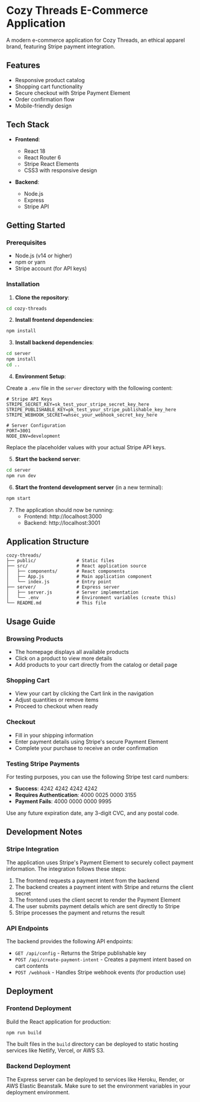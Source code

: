 # Cozy Threads E-Commerce Application

A modern e-commerce application for Cozy Threads, an ethical apparel brand, featuring Stripe payment integration.

## Features

- Responsive product catalog
- Shopping cart functionality
- Secure checkout with Stripe Payment Element
- Order confirmation flow
- Mobile-friendly design

## Tech Stack

- **Frontend**:
  - React 18
  - React Router 6
  - Stripe React Elements
  - CSS3 with responsive design

- **Backend**:
  - Node.js
  - Express
  - Stripe API

## Getting Started

### Prerequisites

- Node.js (v14 or higher)
- npm or yarn
- Stripe account (for API keys)

### Installation

1. **Clone the repository**:

```bash
cd cozy-threads
```

2. **Install frontend dependencies**:

```bash
npm install
```

3. **Install backend dependencies**:

```bash
cd server
npm install
cd ..
```

4. **Environment Setup**:

Create a `.env` file in the `server` directory with the following content:

```
# Stripe API Keys
STRIPE_SECRET_KEY=sk_test_your_stripe_secret_key_here
STRIPE_PUBLISHABLE_KEY=pk_test_your_stripe_publishable_key_here
STRIPE_WEBHOOK_SECRET=whsec_your_webhook_secret_key_here

# Server Configuration
PORT=3001
NODE_ENV=development
```

Replace the placeholder values with your actual Stripe API keys.

5. **Start the backend server**:

```bash
cd server
npm run dev
```

6. **Start the frontend development server** (in a new terminal):

```bash
npm start
```

7. The application should now be running:
   - Frontend: http://localhost:3000
   - Backend: http://localhost:3001

## Application Structure

```
cozy-threads/
├── public/               # Static files
├── src/                  # React application source
│   ├── components/       # React components
│   ├── App.js            # Main application component
│   └── index.js          # Entry point
├── server/               # Express server
│   ├── server.js         # Server implementation
│   └── .env              # Environment variables (create this)
└── README.md             # This file
```

## Usage Guide

### Browsing Products

- The homepage displays all available products
- Click on a product to view more details
- Add products to your cart directly from the catalog or detail page

### Shopping Cart

- View your cart by clicking the Cart link in the navigation
- Adjust quantities or remove items
- Proceed to checkout when ready

### Checkout

- Fill in your shipping information
- Enter payment details using Stripe's secure Payment Element
- Complete your purchase to receive an order confirmation

### Testing Stripe Payments

For testing purposes, you can use the following Stripe test card numbers:

- **Success**: 4242 4242 4242 4242
- **Requires Authentication**: 4000 0025 0000 3155
- **Payment Fails**: 4000 0000 0000 9995

Use any future expiration date, any 3-digit CVC, and any postal code.

## Development Notes

### Stripe Integration

The application uses Stripe's Payment Element to securely collect payment information. The integration follows these steps:

1. The frontend requests a payment intent from the backend
2. The backend creates a payment intent with Stripe and returns the client secret
3. The frontend uses the client secret to render the Payment Element
4. The user submits payment details which are sent directly to Stripe
5. Stripe processes the payment and returns the result

### API Endpoints

The backend provides the following API endpoints:

- `GET /api/config` - Returns the Stripe publishable key
- `POST /api/create-payment-intent` - Creates a payment intent based on cart contents
- `POST /webhook` - Handles Stripe webhook events (for production use)

## Deployment

### Frontend Deployment

Build the React application for production:

```bash
npm run build
```

The built files in the `build` directory can be deployed to static hosting services like Netlify, Vercel, or AWS S3.

### Backend Deployment

The Express server can be deployed to services like Heroku, Render, or AWS Elastic Beanstalk. Make sure to set the environment variables in your deployment environment.
